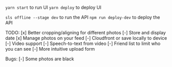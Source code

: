 `yarn start` to run UI
`yarn deploy` to deploy UI

`sls offline --stage dev` to run the API
`npm run deploy-dev` to deploy the API

TODO:
[x] Better cropping/aligning for different photos
[-] Store and display date
[x] Manage photos on your feed
[-] Cloudfront or save locally to device
[-] Video support
[-] Speech-to-text from video
[-] Friend list to limit who you can see
[-] More intuitive upload form

Bugs:
[-] Some photos are black